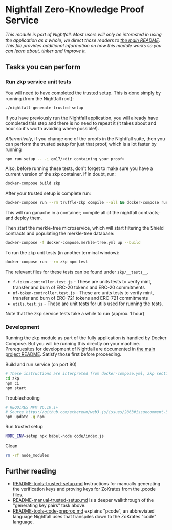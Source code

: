 # Nightfall Zero-Knowledge Proof Service

_This module is part of Nightfall. Most users will only be interested in using the application as a whole, we direct those readers to [the main README](../README.md). This file provides additional information on how this module works so you can learn about, tinker and improve it._

## Tasks you can perform

### Run zkp service unit tests

You will need to have completed the trusted setup. This is done simply by running (from the Nightfall root):

```sh
./nightfall-generate-trusted-setup
```

If you have previously run the Nightfall application, you will already have completed this step and there is no need to repeat it (it takes about and hour so it's worth avoiding where possible!).

_Alternatively_, if you change one of the proofs in the Nightfall suite, then you can perform the trusted setup for just that proof, which is a lot faster by running

```sh
npm run setup -- -i gm17/<dir containing your proof>
```

Also, before running these tests, don't forget to make sure you have a current version of the zkp container. If in doubt, run:

```sh
docker-compose build zkp
```

After your trusted setup is complete run:

```sh
docker-compose run --rm truffle-zkp compile --all && docker-compose run --rm truffle-zkp migrate --reset --network=default
```

This will run ganache in a container; compile all of the nightfall contracts; and deploy them.  

Then start the merkle-tree microservice, which will start filtering the Shield contracts and populating the merkle-tree database:

```sh
docker-compose -f docker-compose.merkle-tree.yml up --build
```

To run the zkp unit tests (in another terminal window):

```sh
docker-compose run --rm zkp npm test
```

The relevant files for these tests can be found under `zkp/__tests__`.

-   `f-token-controller.test.js` - These are units tests to verify mint, transfer and burn of ERC-20 tokens and ERC-20 commitments
-   `nf-token-controller.test.js` - These are units tests to verify mint, transfer and burn of ERC-721 tokens and ERC-721 commitments
-   `utils.test.js` - These are unit tests for utils used for running the tests.

Note that the zkp service tests take a while to run (approx. 1 hour)

### Development

Running the zkp module as part of the fully application is handled by Docker Compose. But you will be running this directly on your machine. Prerequesites for development of Nightfall are documented in [the main project README](../README.md). Satisfy those first before proceeding.

Build and run service (on port 80)

```sh
# These instructions are interpreted from docker-compose.yml, zkp section, and the zkp Dockerfile
cd zkp
npm ci
npm start
```

Troubleshooting

```sh
# REQUIRES NPM V6.10.1+
# Source https://github.com/ethereum/web3.js/issues/2863#issuecomment-514226742
npm update -g npm
```

Run trusted setup

```sh
NODE_ENV=setup npx babel-node code/index.js
```

Clean

```sh
rm -rf node_modules
```

## Further reading

-   [README-tools-trusted-setup.md](code/README-tools-trusted-setup.md) Instructions for manually generating the verification keys and proving keys for ZoKrates from the .pcode files.
-   [README-manual-trusted-setup.md](code/README-manual-trusted-setup.md) is a deeper walkthrough of the "generating key pairs" task above.
-   [README-tools-code-preprop.md](code/README-tools-code-preprop.md) explains "pcode", an abbreviated language Nightfall uses that transpiles down to the ZoKrates "code" language.

